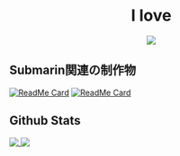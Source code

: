 <div align="center">
  <h1>I love</h1>
  <a href="https://github.com/Submarinonline">
    <img src="https://user-images.githubusercontent.com/62732828/102708353-d72e1e80-42e5-11eb-834b-c0a029b8f120.png" />
  </a>
</div>

## Submarin関連の制作物

[![ReadMe Card](https://github-readme-stats.vercel.app/api/pin/?username=Submarinonline&repo=Stylemarin&title_color=FCFCFC&icon_color=FCFCFC&text_color=FCFCFC&bg_color=41ADEF&hide_border=true)](https://github.com/Submarinonline/Stylemarin)
[![ReadMe Card](https://github-readme-stats.vercel.app/api/pin/?username=Submarinonline&repo=SubmarinOfficialWeb&title_color=FCFCFC&icon_color=FCFCFC&text_color=FCFCFC&bg_color=41ADEF&hide_border=true)](https://github.com/Submarinonline/SubmarinOfficialWeb)

## Github Stats

<a href="https://github.com/hakunagi">
  <img align="top" src="https://github-readme-stats.vercel.app/api?username=hakunagi&show_icons=true&title_color=FCFCFC&icon_color=FCFCFC&text_color=FCFCFC&bg_color=41ADEF&hide_border=true" />
</a>
<a href="https://github.com/hakunagi?tab=repositories">
  <img align="top" src="https://github-readme-stats.vercel.app/api/top-langs/?username=hakunagi&title_color=FCFCFC&icon_color=FCFCFC&text_color=FCFCFC&bg_color=41ADEF&hide_border=true" />
</a>
